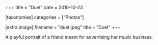 +++
title = "Duet"
date = 2010-10-23

[taxonomies]
categories = ["Photos"]

[extra.image]
filename = "duet.jpeg"
title = "Duet"
+++

A playful portrait of a friend meant for advertising her music business.
